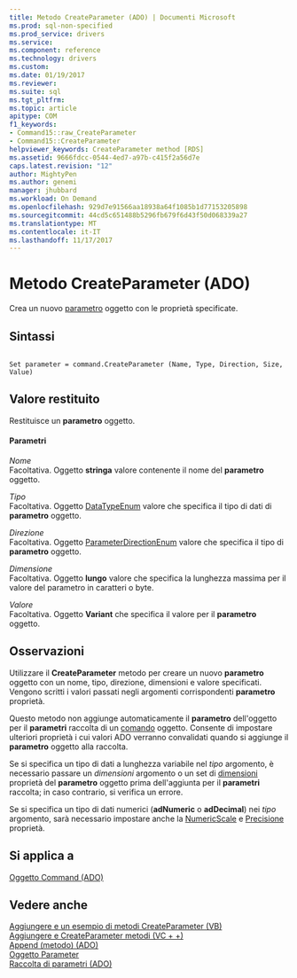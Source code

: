 ```yaml
---
title: Metodo CreateParameter (ADO) | Documenti Microsoft
ms.prod: sql-non-specified
ms.prod_service: drivers
ms.service: 
ms.component: reference
ms.technology: drivers
ms.custom: 
ms.date: 01/19/2017
ms.reviewer: 
ms.suite: sql
ms.tgt_pltfrm: 
ms.topic: article
apitype: COM
f1_keywords:
- Command15::raw_CreateParameter
- Command15::CreateParameter
helpviewer_keywords: CreateParameter method [RDS]
ms.assetid: 9666fdcc-0544-4ed7-a97b-c415f2a56d7e
caps.latest.revision: "12"
author: MightyPen
ms.author: genemi
manager: jhubbard
ms.workload: On Demand
ms.openlocfilehash: 929d7e91566aa18938a64f1085b1d77153205898
ms.sourcegitcommit: 44cd5c651488b5296fb679f6d43f50d068339a27
ms.translationtype: MT
ms.contentlocale: it-IT
ms.lasthandoff: 11/17/2017
---
```

# <a name="createparameter-method-ado"></a>Metodo CreateParameter (ADO)
Crea un nuovo [parametro](../../../ado/reference/ado-api/parameter-object.md) oggetto con le proprietà specificate.  
  
## <a name="syntax"></a>Sintassi  
  
```  
  
Set parameter = command.CreateParameter (Name, Type, Direction, Size, Value)  
```  
  
## <a name="return-value"></a>Valore restituito  
 Restituisce un **parametro** oggetto.  
  
#### <a name="parameters"></a>Parametri  
 *Nome*  
 Facoltativa. Oggetto **stringa** valore contenente il nome del **parametro** oggetto.  
  
 *Tipo*  
 Facoltativa. Oggetto [DataTypeEnum](../../../ado/reference/ado-api/datatypeenum.md) valore che specifica il tipo di dati di **parametro** oggetto.  
  
 *Direzione*  
 Facoltativa. Oggetto [ParameterDirectionEnum](../../../ado/reference/ado-api/parameterdirectionenum.md) valore che specifica il tipo di **parametro** oggetto.  
  
 *Dimensione*  
 Facoltativa. Oggetto **lungo** valore che specifica la lunghezza massima per il valore del parametro in caratteri o byte.  
  
 *Valore*  
 Facoltativa. Oggetto **Variant** che specifica il valore per il **parametro** oggetto.  
  
## <a name="remarks"></a>Osservazioni  
 Utilizzare il **CreateParameter** metodo per creare un nuovo **parametro** oggetto con un nome, tipo, direzione, dimensioni e valore specificati. Vengono scritti i valori passati negli argomenti corrispondenti **parametro** proprietà.  
  
 Questo metodo non aggiunge automaticamente il **parametro** dell'oggetto per il **parametri** raccolta di un [comando](../../../ado/reference/ado-api/command-object-ado.md) oggetto. Consente di impostare ulteriori proprietà i cui valori ADO verranno convalidati quando si aggiunge il **parametro** oggetto alla raccolta.  
  
 Se si specifica un tipo di dati a lunghezza variabile nel *tipo* argomento, è necessario passare un *dimensioni* argomento o un set di [dimensioni](../../../ado/reference/ado-api/size-property-ado-parameter.md) proprietà del **parametro**  oggetto prima dell'aggiunta per il **parametri** raccolta; in caso contrario, si verifica un errore.  
  
 Se si specifica un tipo di dati numerici (**adNumeric** o **adDecimal**) nei *tipo* argomento, sarà necessario impostare anche la [NumericScale](../../../ado/reference/ado-api/numericscale-property-ado.md) e [Precisione](../../../ado/reference/ado-api/precision-property-ado.md) proprietà.  
  
## <a name="applies-to"></a>Si applica a  
 [Oggetto Command (ADO)](../../../ado/reference/ado-api/command-object-ado.md)  
  
## <a name="see-also"></a>Vedere anche  
 [Aggiungere e un esempio di metodi CreateParameter (VB)](../../../ado/reference/ado-api/append-and-createparameter-methods-example-vb.md)   
 [Aggiungere e CreateParameter metodi (VC + +)](../../../ado/reference/ado-api/append-and-createparameter-methods-example-vc.md)   
 [Append (metodo) (ADO)](../../../ado/reference/ado-api/append-method-ado.md)   
 [Oggetto Parameter](../../../ado/reference/ado-api/parameter-object.md)   
 [Raccolta di parametri (ADO)](../../../ado/reference/ado-api/parameters-collection-ado.md)

